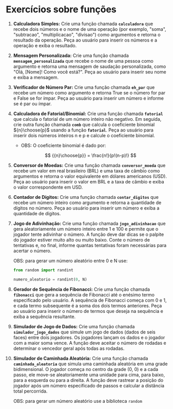 # Exercícios sobre funções

1. **Calculadora Simples:** Crie uma função chamada **`calculadora`** que recebe dois números e o nome de uma operação (por exemplo, "soma", "subtracao", "multiplicacao", "divisao") como argumentos e retorna o resultado da operação. Peça ao usuário para inserir os números e a operação e exiba o resultado.
2. **Mensagem Personalizada:** Crie uma função chamada **`mensagem_personalizada`** que recebe o nome de uma pessoa como argumento e retorna uma mensagem de saudação personalizada, como "Olá, [Nome]! Como você está?". Peça ao usuário para inserir seu nome e exiba a mensagem.
3. **Verificador de Número Par:** Crie uma função chamada **`eh_par`** que recebe um número como argumento e retorna True se o número for par e False se for ímpar. Peça ao usuário para inserir um número e informe se é par ou ímpar.
4. **Calculadora de Fatorial/Binomial:** Crie uma função chamada **`fatorial`** que calcula o fatorial de um número inteiro não negativo. Em seguida, crie outra função chamada **`comb`** que calcula o coeficiente binomial ${n}\choose{p}$ usando a função **`fatorial`**. Peça ao usuário para inserir dois números inteiros n e p e calcule o coeficiente binomial.
    - OBS: O coeficiente binomial é dado por:
    
    $$ {{n}\choose{p}} = \frac{n!}{p!(n-p)!} $$
    
5. **Conversor de Moedas:** Crie uma função chamada **`conversor_moeda`** que recebe um valor em real brasileiro (BRL) e uma taxa de câmbio como argumentos e retorna o valor equivalente em dólares americanos (USD). Peça ao usuário para inserir o valor em BRL e a taxa de câmbio e exiba o valor correspondente em USD.
6. **Contador de Dígitos:** Crie uma função chamada **`contar_digitos`** que recebe um número inteiro como argumento e retorna a quantidade de dígitos no número. Peça ao usuário para inserir um número e exiba a quantidade de dígitos.
7. **Jogo de Adivinhação:** Crie uma função chamada **`jogo_adivinhacao`** que gera aleatoriamente um número inteiro entre 1 e 100 e permite que o jogador tente adivinhar o número. A função deve dar dicas se o palpite do jogador estiver muito alto ou muito baixo. Conte o número de tentativas e, no final, informe quantas tentativas foram necessárias para acertar o número.
    
    OBS: para gerar um número aleatório entre 0 e N use:
    
    ```python
    from random import randint
    
    numero_aleatorio = randint(0, N)
    ```
    
8. **Gerador de Sequência de Fibonacci:** Crie uma função chamada **`fibonacci`** que gera a sequência de Fibonacci até o enésimo termo especificado pelo usuário. A sequência de Fibonacci começa com 0 e 1, e cada termo subsequente é a soma dos dois termos anteriores. Peça ao usuário para inserir o número de termos que deseja na sequência e exiba a sequência resultante.
9. **Simulador de Jogo de Dados:** Crie uma função chamada **`simulador_jogo_dados`** que simule um jogo de dados (dados de seis faces) entre dois jogadores. Os jogadores lançam os dados e o jogador com a maior soma vence. A função deve aceitar o número de rodadas e determinar o vencedor geral após todas as rodadas.
10. **Simulador de Caminhada Aleatória:** Crie uma função chamada **`caminhada_aleatoria`** que simula uma caminhada aleatória em uma grade bidimensional. O jogador começa no centro da grade (0, 0) e a cada passo, ele move-se aleatoriamente uma unidade para cima, para baixo, para a esquerda ou para a direita. A função deve rastrear a posição do jogador após um número especificado de passos e calcular a distância total percorrida.
    
    OBS: para gerar um número aleatório use a biblioteca `random`